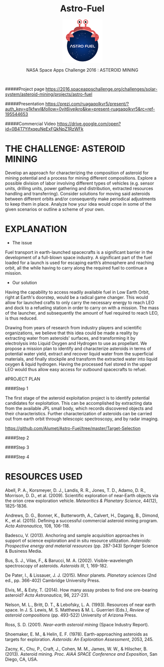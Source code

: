 
<h1 align="center">Astro-Fuel</h1>

  <p align="center">
    <img  align="center" src="https://raw.githubusercontent.com/Alumet/Astro-Fuel/master/Astro%20Fuel%20logo.png">
  </p>
  
  <p align="center">NASA Space Apps Challenge 2016 : ASTEROID MINING </p>
  <p><br></p>

#####Project page
https://2016.spaceappschallenge.org/challenges/solar-system/asteroid-mining/projects/astro-fuel

#####Presentation
https://prezi.com/ruagaqolkvr5/present/?auth_key=q1kfwvl&follow=0vjt6ivejkro&kw=present-ruagaqolkvr5&rc=ref-195544653

#####Commercial Video
https://drive.google.com/open?id=0B4T7YifxqeuNeExFQkNpZ1RzWFk

# THE CHALLENGE: ASTEROID MINING

Develop an approach for characterizing the composition of asteroid for mining potential and a process for mining different compositions. Explore a possible division of labor involving different types of vehicles (e.g. sensor units, drilling units, power gathering and distribution, extracted resources handling and transferring). Consider solutions for moving said asteroids between different orbits and/or consequently make periodical adjustments to keep them in place. Analyze how your idea would cope in some of the given scenarios or outline a scheme of your own.

# EXPLANATION

-	The issue

Fuel transport in earth-launched spacecrafts is a significant barrier in the development of a full-blown space industry. A significant part of the fuel loaded for a launch is used for escaping earth’s atmosphere and reaching orbit, all the while having to carry along the required fuel to continue a mission.

-	Our solution

Having the capability to access readily available fuel in Low Earth Orbit, right at Earth's doorstep, would be a radical game changer. This would allow for launched crafts to only carry the necessary energy to reach LEO and dock to a refueling station in order to carry on with a mission. The mass of the launcher, and subsequently the amount of fuel required to reach LEO, is thus reduced.

Drawing from years of research from industry players and scientific organizations, we believe that this idea could be made a reality by extracting water from asteroids' surfaces, and transforming it by electrolysis into Liquid Oxygen and Hydrogen to use as propellant. We propose a mission plan to identify and characterize asteroids in terms of potential water yield, extract and recover liquid water from the superficial materials, and finally stockpile and transform the extracted water into liquid oxygen & liquid hydrogen. Having the processed fuel stored in the upper LEO would thus allow easy access for outbound spacecrafts to refuel.

#PROJECT PLAN

####Step 1

The first stage of the asteroid exploitation project is to identify potential candidates for exploitation. This can be accomplished by extracting data from the available JPL small body, which records discovered objects and their characteristics. Further characterization of asteroids can be carried out from earth orbit through telescopic spectroscopy, and by radar imaging.

https://github.com/Alumet/Astro-Fuel/tree/master/Target-Selection

####Step 2


####Step 3


####Step 4

# RESOURCES USED

Abell, P. A., Korsmeyer, D. J., Landis, R. R., Jones, T. D., Adamo, D. R., Morrison, D. D., et al. (2009). Scientific exploration of near‐Earth objects via the orion crew exploration vehicle. *Meteoritics & Planetary Science*, 44(12), 1825-1836.

Andrews, D. G., Bonner, K., Butterworth, A., Calvert, H., Dagang, B., Dimond, K., et al. (2015). Defining a successful commercial asteroid mining program. *Acta Astronautica*, 108, 106-118.

Badescu, V. (2013). Anchoring and sample acquisition approaches in support of science exploration and in situ resource utilization. *Asteroids: Prospective energy and material resources* (pp. 287-343) Springer Science & Business Media.

Bus, S. J., Vilas, F., & Barucci, M. A. (2002). Visible-wavelength spectroscopy of asteroids. *Asteroids III*, 1, 169-182.

De Pater, I., & Lissauer, J. J. (2015). Minor planets. *Planetary sciences* (2nd ed., pp. 366-402) Cambridge University Press.

Elvis, M., & Esty, T. (2014). How many assay probes to find one ore-bearing asteroid? *Acta Astronautica*, 96, 227-231.

Nelson, M. L., Britt, D. T., & Lebofsky, L. A. (1993). Resources of near earth space. In J. S. Lewis, M. S. Matthews & M. L. Guerrieri (Eds.), *Review of asteroid compositions* (pp. 493-522) University of Arizona Press.

Ross, S. D. (2001). *Near-earth asteroid mining* (Space Industry Report).

Shoemaker, E. M., & Helin, E. F. (1978). Earth-approaching asteroids as targets for exploration. *Asteroids: An Exploration Assessment*, 2053, 245.

Zacny, K., Chu, P., Craft, J., Cohen, M. M., James, W. W., & Hilscher, B. (2013). Asteroid mining. *Proc. AIAA SPACE Conference and Exposition*, San Diego, CA, USA.
